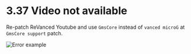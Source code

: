 # 3.37 Video not available

Re-patch ReVanced Youtube and use `GmsCore` instead of `vanced microG` at `GmsCore support` patch.

![Error example](https://github.com/SodaWithoutSparkles/revanced-troubleshooting-guide/blob/main/troubleshoot/03-youtube/37.jpg?raw=true)
